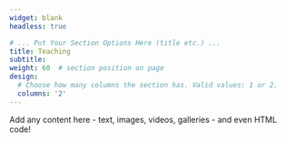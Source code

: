 ```yaml
---
widget: blank
headless: true

# ... Put Your Section Options Here (title etc.) ...
title: Teaching
subtitle:
weight: 60  # section position on page
design:
  # Choose how many columns the section has. Valid values: 1 or 2.
  columns: '2'
---
```


Add any content here - text, images, videos, galleries - and even HTML code!
